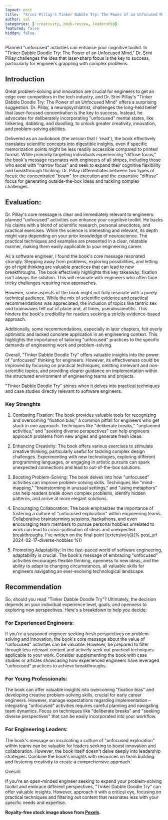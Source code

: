 ```yaml
---
layout: post
title:  "Srini Pillay's Tinker Dabble Try: The Power of an Unfocused Mind, A book review"
author: sal
categories: [ creativity, book-review, leadership]
featured: false
hidden: false
---
```


Planned "unfocused" activities can enhance your cognitive toolkit. In "Tinker Dabble Doodle Try: The Power of an Unfocused Mind," Dr. Srini Pillay challenges the idea that laser-sharp focus is the key to success, particularly for engineers grappling with complex problems.

## Introduction

Great problem-solving and innovation are crucial for engineers to get an edge over competitors in the tech industry, and Dr. Srini Pillay's "Tinker Dabble Doodle Try: The Power of an Unfocused Mind" offers a surprising suggestion. Dr. Pillay, a neuropsychiatrist, challenges the long-held belief that laser-focused concentration is the key to success. Instead, he advocates for deliberately incorporating "unfocused" mental states, like tinkering, dabbling, and doodling, to unlock greater creativity, innovation, and problem-solving abilities.

Delivered as an audiobook (the version that I 'read'), the book effectively translates scientific concepts into digestible insights, even if specific memorization points might be less readily accessible compared to printed format. While primarily targeting individuals experiencing "diffuse focus," the book's message resonates with engineers of all stripes, including those who excel with "narrow focus" and seek to expand their cognitive flexibility and breakthrough thinking. Dr. Pillay differentiates between two types of focus: the concentrated "beam" for execution and the expansive "diffuse" focus for generating outside-the-box ideas and tackling complex challenges.

## Evaluation:

Dr. Pillay's core message is clear and immediately relevant to engineers: planned "unfocused" activities can enhance your cognitive toolkit. He backs his claims with a blend of scientific research, personal anecdotes, and practical exercises. While the science is interesting and relevant, its depth might vary depending on your prior knowledge of neuroscience. The practical techniques and examples are presented in a clear, relatable manner, making them easily applicable to your engineering career.

As a software engineer, I found the book's core message resonated strongly. Stepping away from problems, exploring possibilities, and letting go of rigid thinking are valuable practices that can lead to new breakthroughs. The book effectively highlights this key takeaway: fixation isn't always the solution. This will resonate with engineers who often face tricky challenges requiring new approaches.

However, some aspects of the book might not fully resonate with a purely technical audience. While the mix of scientific evidence and practical recommendations was appreciated, the inclusion of topics like tantric sex and brainwaves felt out of place and, at times, pseudoscientific. This hinders the book's credibility for readers seeking a strictly evidence-based approach.

Additionally, some recommendations, especially in later chapters, felt overly optimistic and lacked concrete application in an engineering context. This highlights the importance of tailoring "unfocused" practices to the specific demands of engineering work and problem-solving.

Overall, "Tinker Dabble Doodle Try" offers valuable insights into the power of "unfocused" thinking for engineers. However, its effectiveness could be improved by focusing on practical techniques, omitting irrelevant and non-scientific topics, and providing clearer guidance on implementation within the structured environment of engineering teams and projects.

"Tinker Dabble Doodle Try" shines when it delves into practical techniques and case studies directly relevant to software engineers. 

### Key Strenghts

1. Combating Fixation: The book provides valuable tools for recognizing and overcoming "fixation bias," a common pitfall for engineers who get stuck in one approach. Techniques like "deliberate breaks," "unplanned activities," and "seeking diverse perspectives" can help engineers approach problems from new angles and generate fresh ideas.

2. Enhancing Creativity: The book offers various exercises to stimulate creative thinking, particularly useful for tackling complex design challenges. Experimenting with new technologies, exploring different programming languages, or engaging in artistic pursuits can spark unexpected connections and lead to out-of-the-box solutions.

3. Boosting Problem-Solving: The book delves into how "unfocused" activities can improve problem-solving skills. Techniques like "mind-mapping," "brainstorming in unusual settings," and "using metaphors" can help readers break down complex problems, identify hidden patterns, and arrive at more elegant solutions.

4. Encouraging Collaboration: The book emphasizes the importance of fostering a culture of "unfocused exploration" within engineering teams. Collaborative brainstorming sessions, hackathons, and even encouraging team members to pursue personal hobbies unrelated to work can lead to cross-pollination of ideas and unexpected breakthroughs. I've written on the final point [extensively]({% post_url 2024-02-17-diverse-hobbies %}) 

5. Promoting Adaptability: In the fast-paced world of software engineering, adaptability is crucial. The book's message of embracing "unfocused" activities encourages flexible thinking, openness to new ideas, and the ability to adapt to changing circumstances, all valuable skills for engineers navigating an ever-evolving technological landscape.

## Recommendation

So, should you read "Tinker Dabble Doodle Try"? Ultimately, the decision depends on your individual experience level, goals, and openness to exploring new perspectives. Here's a breakdown to help you decide:

### For Experienced Engineers:

If you're a seasoned engineer seeking fresh perspectives on problem-solving and innovation, the book's core message about the value of "unfocused" activities can be valuable. However, be prepared to filter through less relevant content and actively seek out practical techniques applicable to your work. Consider supplementing the book with case studies or articles showcasing how experienced engineers have leveraged "unfocused" practices to achieve breakthroughs.

### For Young Professionals:

The book can offer valuable insights into overcoming "fixation bias" and developing creative problem-solving skills, crucial for early career engineers. However, manage expectations regarding implementation – integrating "unfocused" activities requires careful planning and navigating team dynamics. Focus on techniques like "deliberate breaks" and "seeking diverse perspectives" that can be easily incorporated into your workflow.

### For Engineering Leaders:

The book's message on inculcating a culture of "unfocused exploration" within teams can be valuable for leaders seeking to boost innovation and collaboration. However, the book itself doesn't delve deeply into leadership strategies. Combine the book's insights with resources on team building and fostering creativity to create a comprehensive approach.

Overall:

If you're an open-minded engineer seeking to expand your problem-solving toolkit and embrace different perspectives, "Tinker Dabble Doodle Try" can offer valuable insights. However, approach it with a critical eye, focusing on practical techniques and filtering out content that resonates less with your specific needs and expertise. 

__Royalty-free stock image above from [Pexels](https://www.pexels.com/).__